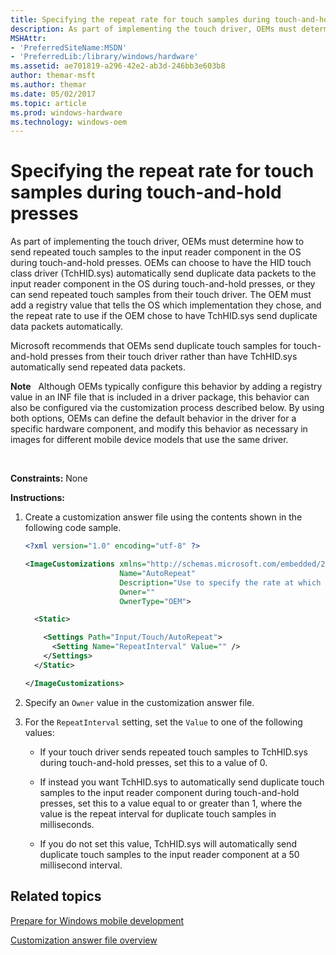 ```yaml
---
title: Specifying the repeat rate for touch samples during touch-and-hold presses
description: As part of implementing the touch driver, OEMs must determine how to send repeated touch samples to the input reader component in the OS during touch-and-hold presses.
MSHAttr:
- 'PreferredSiteName:MSDN'
- 'PreferredLib:/library/windows/hardware'
ms.assetid: ae701819-a296-42e2-ab3d-246bb3e603b8
author: themar-msft
ms.author: themar
ms.date: 05/02/2017
ms.topic: article
ms.prod: windows-hardware
ms.technology: windows-oem
---
```


# Specifying the repeat rate for touch samples during touch-and-hold presses


As part of implementing the touch driver, OEMs must determine how to send repeated touch samples to the input reader component in the OS during touch-and-hold presses. OEMs can choose to have the HID touch class driver (TchHID.sys) automatically send duplicate data packets to the input reader component in the OS during touch-and-hold presses, or they can send repeated touch samples from their touch driver. The OEM must add a registry value that tells the OS which implementation they chose, and the repeat rate to use if the OEM chose to have TchHID.sys send duplicate data packets automatically.

Microsoft recommends that OEMs send duplicate touch samples for touch-and-hold presses from their touch driver rather than have TchHID.sys automatically send repeated data packets.

**Note**  
Although OEMs typically configure this behavior by adding a registry value in an INF file that is included in a driver package, this behavior can also be configured via the customization process described below. By using both options, OEMs can define the default behavior in the driver for a specific hardware component, and modify this behavior as necessary in images for different mobile device models that use the same driver.

 

<a href="" id="constraints---none"></a>**Constraints:** None  

<a href="" id="instructions-"></a>**Instructions:**  
1.  Create a customization answer file using the contents shown in the following code sample.

    ```XML
    <?xml version="1.0" encoding="utf-8" ?>  

    <ImageCustomizations xmlns="http://schemas.microsoft.com/embedded/2004/10/ImageUpdate"  
                         Name="AutoRepeat"  
                         Description="Use to specify the rate at which the HID touch class driver (TchHID.sys) sends duplicate data packets to the input reader component in the OS during touch-and-hold presses."  
                         Owner=""  
                         OwnerType="OEM"> 

      <Static>  

        <Settings Path="Input/Touch/AutoRepeat">  
          <Setting Name="RepeatInterval" Value="" />   
        </Settings>  
      </Static>

    </ImageCustomizations>
    ```

2.  Specify an `Owner` value in the customization answer file.

3.  For the `RepeatInterval` setting, set the `Value` to one of the following values:

    -   If your touch driver sends repeated touch samples to TchHID.sys during touch-and-hold presses, set this to a value of 0.

    -   If instead you want TchHID.sys to automatically send duplicate touch samples to the input reader component during touch-and-hold presses, set this to a value equal to or greater than 1, where the value is the repeat interval for duplicate touch samples in milliseconds.

    -   If you do not set this value, TchHID.sys will automatically send duplicate touch samples to the input reader component at a 50 millisecond interval.

## Related topics

[Prepare for Windows mobile development](https://docs.microsoft.com/en-us/windows-hardware/manufacture/mobile/preparing-for-windows-mobile-development)

[Customization answer file overview](https://docs.microsoft.com/en-us/windows-hardware/customize/mobile/mcsf/customization-answer-file)
